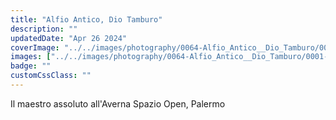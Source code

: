 ```yaml
---
title: "Alfio Antico, Dio Tamburo"
description: ""
updatedDate: "Apr 26 2024"
coverImage: "../../images/photography/0064-Alfio_Antico__Dio_Tamburo/0000-Alfio_Antico__Dio_Tamburo_Alfio_Antico_Tamburo_musica_tradizione_popolare_tammorra_tamburello_Sicilia_Palermo_concerto_Averna_Olympus_OM1.jpg"
images: ["../../images/photography/0064-Alfio_Antico__Dio_Tamburo/0001-Alfio_Antico__Dio_Tamburo_Alfio_Antico_Tamburo_musica_tradizione_popolare_tammorra_tamburello_Sicilia_Palermo_concerto_Averna_Olympus_OM1.jpg","../../images/photography/0064-Alfio_Antico__Dio_Tamburo/0002-Alfio_Antico__Dio_Tamburo_Alfio_Antico_Tamburo_musica_tradizione_popolare_tammorra_tamburello_Sicilia_Palermo_concerto_Averna_Olympus_OM1.jpg","../../images/photography/0064-Alfio_Antico__Dio_Tamburo/0003-Alfio_Antico__Dio_Tamburo_Alfio_Antico_Tamburo_musica_tradizione_popolare_tammorra_tamburello_Sicilia_Palermo_concerto_Averna_Olympus_OM1.jpg","../../images/photography/0064-Alfio_Antico__Dio_Tamburo/0004-Alfio_Antico__Dio_Tamburo_Alfio_Antico_Tamburo_musica_tradizione_popolare_tammorra_tamburello_Sicilia_Palermo_concerto_Averna_Olympus_OM1.jpg","../../images/photography/0064-Alfio_Antico__Dio_Tamburo/0005-Alfio_Antico__Dio_Tamburo_Alfio_Antico_Tamburo_musica_tradizione_popolare_tammorra_tamburello_Sicilia_Palermo_concerto_Averna_Olympus_OM1.jpg","../../images/photography/0064-Alfio_Antico__Dio_Tamburo/0006-Alfio_Antico__Dio_Tamburo_Alfio_Antico_Tamburo_musica_tradizione_popolare_tammorra_tamburello_Sicilia_Palermo_concerto_Averna_Olympus_OM1.jpg","../../images/photography/0064-Alfio_Antico__Dio_Tamburo/0007-Alfio_Antico__Dio_Tamburo_Alfio_Antico_Tamburo_musica_tradizione_popolare_tammorra_tamburello_Sicilia_Palermo_concerto_Averna_Olympus_OM1.jpg","../../images/photography/0064-Alfio_Antico__Dio_Tamburo/0008-Alfio_Antico__Dio_Tamburo_Alfio_Antico_Tamburo_musica_tradizione_popolare_tammorra_tamburello_Sicilia_Palermo_concerto_Averna_Olympus_OM1.jpg","../../images/photography/0064-Alfio_Antico__Dio_Tamburo/0009-Alfio_Antico__Dio_Tamburo_Alfio_Antico_Tamburo_musica_tradizione_popolare_tammorra_tamburello_Sicilia_Palermo_concerto_Averna_Olympus_OM1.jpg","../../images/photography/0064-Alfio_Antico__Dio_Tamburo/0010-Alfio_Antico__Dio_Tamburo_Alfio_Antico_Tamburo_musica_tradizione_popolare_tammorra_tamburello_Sicilia_Palermo_concerto_Averna_Olympus_OM1.jpg","../../images/photography/0064-Alfio_Antico__Dio_Tamburo/0011-Alfio_Antico__Dio_Tamburo_Alfio_Antico_Tamburo_musica_tradizione_popolare_tammorra_tamburello_Sicilia_Palermo_concerto_Averna_Olympus_OM1.jpg","../../images/photography/0064-Alfio_Antico__Dio_Tamburo/0012-Alfio_Antico__Dio_Tamburo_Alfio_Antico_Tamburo_musica_tradizione_popolare_tammorra_tamburello_Sicilia_Palermo_concerto_Averna_Olympus_OM1.jpg","../../images/photography/0064-Alfio_Antico__Dio_Tamburo/0013-Alfio_Antico__Dio_Tamburo_Alfio_Antico_Tamburo_musica_tradizione_popolare_tammorra_tamburello_Sicilia_Palermo_concerto_Averna_Olympus_OM1.jpg","../../images/photography/0064-Alfio_Antico__Dio_Tamburo/0014-Alfio_Antico__Dio_Tamburo_Alfio_Antico_Tamburo_musica_tradizione_popolare_tammorra_tamburello_Sicilia_Palermo_concerto_Averna_Olympus_OM1.jpg","../../images/photography/0064-Alfio_Antico__Dio_Tamburo/0015-Alfio_Antico__Dio_Tamburo_Alfio_Antico_Tamburo_musica_tradizione_popolare_tammorra_tamburello_Sicilia_Palermo_concerto_Averna_Olympus_OM1.jpg"]
badge: ""
customCssClass: ""
---
```


Il maestro assoluto all'Averna Spazio Open, Palermo
